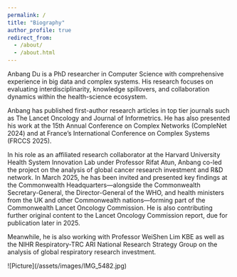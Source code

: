 ```yaml
---
permalink: /
title: "Biography"
author_profile: true
redirect_from: 
  - /about/
  - /about.html
---
```

<!-- ![Picture](assets/images/IMG_5482.jpg){: style="float: left; margin: 0 1rem 1rem 0;" } -->

Anbang Du is a PhD researcher in Computer Science with comprehensive experience in big data and complex systems. His research focuses on evaluating interdisciplinarity, knowledge spillovers, and collaboration dynamics within the health-science ecosystem.

Anbang has published first-author research articles in top tier journals such as The Lancet Oncology and Journal of Informetrics. He has also presented his work at the 15th Annual Conference on Complex Networks (CompleNet 2024) and at France’s International Conference on Complex Systems (FRCCS 2025).

In his role as an affiliated research collaborator at the Harvard University Health System Innovation Lab under Professor Rifat Atun, Anbang co-led the project on the analysis of global cancer research investment and R&D network. In March 2025, he has been invited and presented key findings at the Commonwealth Headquarters—alongside the Commonwealth Secretary-General, the Director-General of the WHO, and health ministers from the UK and other Commonwealth nations—forming part of the Commonwealth Lancet Oncology Commission. He is also contributing further original content to the Lancet Oncology Commission report, due for publication later in 2025. 

Meanwhile, he is also working with Professor WeiShen Lim KBE as well as the NIHR Respiratory-TRC ARI National Research Strategy Group on the analysis of global respiratory research investment. 


<div class="gallery" markdown="1">
  ![Picture](/assets/images/IMG_5482.jpg)
</div>